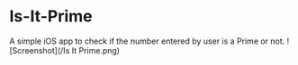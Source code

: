 # Is-It-Prime
A simple iOS app to check if the number entered by user is a Prime or not.
![Screenshot](/Is It Prime.png)
